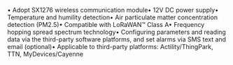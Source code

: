 • Adopt SX1276 wireless communication module• 12V DC power supply• Temperature and humility detection• Air particulate matter concentration detection (PM2.5)• Compatible with LoRaWAN™ Class A• Frequency hopping spread spectrum technology• Configuring parameters and reading data via the third-party software platforms, and set alarms via SMS text and email (optional)• Applicable to third-party platforms: Actility/ThingPark, TTN, MyDevices/Cayenne
